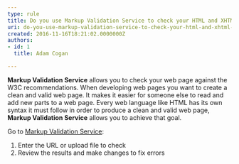 ```yaml
---
type: rule
title: Do you use Markup Validation Service to check your HTML and XHTML code?
uri: do-you-use-markup-validation-service-to-check-your-html-and-xhtml-code
created: 2016-11-16T18:21:02.0000000Z
authors:
- id: 1
  title: Adam Cogan

---
```


**Markup Validation Service**  allows you to check your web page against the W3C recommendations. When developing web pages you want to create a clean and valid web page. It makes it easier for someone else to read and add new parts to a web page. Every web language like HTML has its own syntax it must follow in order to produce a clean and valid web page,  **Markup Validation Service**  allows you to achieve that goal.
 
Go to [Markup Validation Service](https&#58;//validator.w3.org/):

1. Enter the URL or upload file to check
2. Review the results and make changes to fix errors
